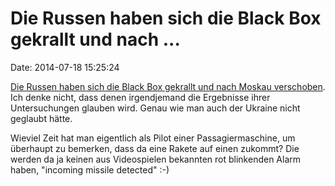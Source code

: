 Die Russen haben sich die Black Box gekrallt und nach \...
==========================================================

Date: 2014-07-18 15:25:24

[Die Russen haben sich die Black Box gekrallt und nach Moskau
verschoben](http://www.thedailybeast.com/articles/2014/07/17/mh17-black-box-sent-to-moscow-for-investigation.html).
Ich denke nicht, dass denen irgendjemand die Ergebnisse ihrer
Untersuchungen glauben wird. Genau wie man auch der Ukraine nicht
geglaubt hätte.

Wieviel Zeit hat man eigentlich als Pilot einer Passagiermaschine, um
überhaupt zu bemerken, dass da eine Rakete auf einen zukommt? Die werden
da ja keinen aus Videospielen bekannten rot blinkenden Alarm haben,
\"incoming missile detected\" :-)

